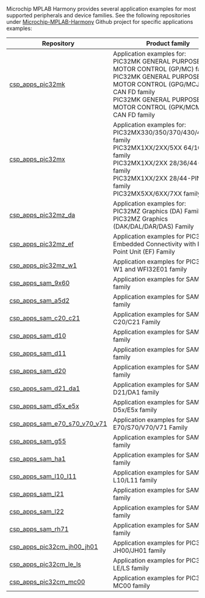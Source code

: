 Microchip MPLAB Harmony provides several application examples for most supported peripherals and device families. See the following repositories under [Microchip-MPLAB-Harmony](https://github.com/Microchip-MPLAB-Harmony) Github project for specific applications examples:

| Repository | Product family |
| ---------- | -------------- |
| [csp_apps_pic32mk](https://github.com/Microchip-MPLAB-Harmony/csp_apps_pic32mk) | Application examples for: <br> PIC32MK GENERAL PURPOSE AND MOTOR CONTROL (GP/MC) family <br> PIC32MK GENERAL PURPOSE AND MOTOR CONTROL (GPG/MCJ) WITH CAN FD family <br> PIC32MK GENERAL PURPOSE AND MOTOR CONTROL (GPK/MCM) WITH CAN FD family |
| [csp_apps_pic32mx](https://github.com/Microchip-MPLAB-Harmony/csp_apps_pic32mx) | Application examples for: <br> PIC32MX330/350/370/430/450/470 family <br> PIC32MX1XX/2XX/5XX 64/100-PIN family <br> PIC32MX1XX/2XX 28/36/44-PIN family <br> PIC32MX1XX/2XX 28/44-PIN XLP family <br> PIC32MX5XX/6XX/7XX  family |
| [csp_apps_pic32mz_da](https://github.com/Microchip-MPLAB-Harmony/csp_apps_pic32mz_da) | Application examples for: <br> PIC32MZ Graphics (DA) Family <br> PIC32MZ Graphics (DAK/DAL/DAR/DAS) Family |
| [csp_apps_pic32mz_ef](https://github.com/Microchip-MPLAB-Harmony/csp_apps_pic32mz_ef) | Application examples for PIC32MZ Embedded Connectivity with Floating Point Unit (EF) Family |
| [csp_apps_pic32mz_w1](https://github.com/Microchip-MPLAB-Harmony/csp_apps_pic32mz_w1) | Application examples for PIC32MZ W1 and WFI32E01 family|
| [csp_apps_sam_9x60](https://github.com/Microchip-MPLAB-Harmony/csp_apps_sam_9x60) | Application examples for SAM9X60 family |
| [csp_apps_sam_a5d2](https://github.com/Microchip-MPLAB-Harmony/csp_apps_sam_a5d2) | Application examples for SAMA5D2 family |
| [csp_apps_sam_c20_c21](https://github.com/Microchip-MPLAB-Harmony/csp_apps_sam_c20_c21) | Application examples for SAM C20/C21 Family |
| [csp_apps_sam_d10](https://github.com/Microchip-MPLAB-Harmony/csp_apps_sam_d10) | Application examples for SAM D10 family |
| [csp_apps_sam_d11](https://github.com/Microchip-MPLAB-Harmony/csp_apps_sam_d11) | Application examples for SAM D11 family |
| [csp_apps_sam_d20](https://github.com/Microchip-MPLAB-Harmony/csp_apps_sam_d20) | Application examples for SAM D20 family|
| [csp_apps_sam_d21_da1](https://github.com/Microchip-MPLAB-Harmony/csp_apps_sam_d21_da1) | Application examples for SAM D21/DA1 family|
| [csp_apps_sam_d5x_e5x](https://github.com/Microchip-MPLAB-Harmony/csp_apps_sam_d5x_e5x) | Application examples for SAM D5x/E5x family|
| [csp_apps_sam_e70_s70_v70_v71](https://github.com/Microchip-MPLAB-Harmony/csp_apps_sam_e70_s70_v70_v71) | Application examples for SAM E70/S70/V70/V71 Family |
| [csp_apps_sam_g55](https://github.com/Microchip-MPLAB-Harmony/csp_apps_sam_g55) | Application examples for  SAM G55 family|
| [csp_apps_sam_ha1](https://github.com/Microchip-MPLAB-Harmony/csp_apps_sam_ha1) | Application examples for SAM HA1 family |
| [csp_apps_sam_l10_l11](https://github.com/Microchip-MPLAB-Harmony/csp_apps_sam_l10_l11) | Application examples for SAM L10/L11 family |
| [csp_apps_sam_l21](https://github.com/Microchip-MPLAB-Harmony/csp_apps_sam_l21) | Application examples for SAM L21 family|
| [csp_apps_sam_l22](https://github.com/Microchip-MPLAB-Harmony/csp_apps_sam_l22) | Application examples for SAM L22 family |
| [csp_apps_sam_rh71](https://github.com/Microchip-MPLAB-Harmony/csp_apps_sam_rh71) | Application examples for SAMRH71 family |
| [csp_apps_pic32cm_jh00_jh01](https://github.com/Microchip-MPLAB-Harmony/csp_apps_pic32cm_jh00_jh01) | Application examples for PIC32CM JH00/JH01 family |
| [csp_apps_pic32cm_le_ls](https://github.com/Microchip-MPLAB-Harmony/csp_apps_pic32cm_le_ls) | Application examples for PIC32CM LE/LS family |
| [csp_apps_pic32cm_mc00](https://github.com/Microchip-MPLAB-Harmony/csp_apps_pic32cm_mc00) | Application examples for PIC32CM MC00 family |
